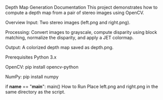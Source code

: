 Depth Map Generation Documentation
This project demonstrates how to compute a depth map from a pair of stereo images using OpenCV.

Overview
Input: Two stereo images (left.png and right.png).

Processing: Convert images to grayscale, compute disparity using block matching, normalize the disparity, and apply a JET colormap.

Output: A colorized depth map saved as depth.png.

Prerequisites
Python 3.x

OpenCV: pip install opencv-python

NumPy: pip install numpy

if __name__ == "__main__":
    main()
How to Run
Place left.png and right.png in the same directory as the script.
